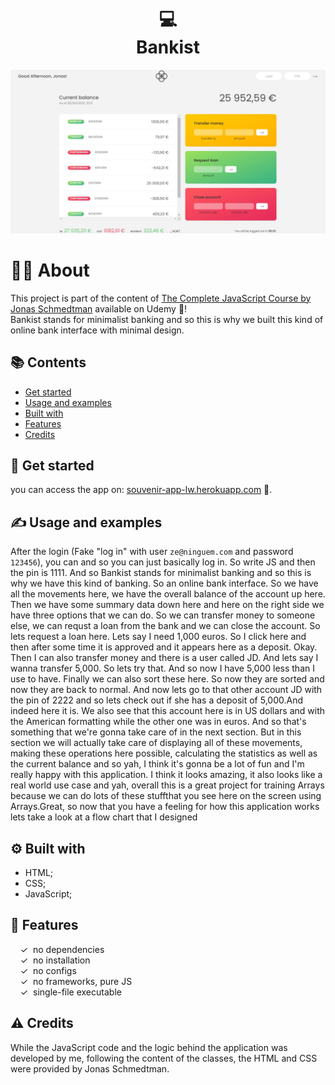 <h1 align="center">
  💻<br>Bankist
</h1>


<p align="center">
  <img src="./img/1 screen.jpg" alt="Size Limit CLI" width="738">
</p>

# 👨‍💻 About

This project is part of the content of <a href="https://www.udemy.com/course/the-complete-javascript-course/" target="_blank">The Complete JavaScript Course by Jonas Schmedtman</a> available on Udemy 🔔! 
<br> Bankist stands for minimalist banking and so this is why we built this kind of online bank interface with minimal design.

## 📚 Contents

- [Get started](#-get-started)
- [Usage and examples](#-usage-and-examples)
- [Built with](#-built-with)
- [Features](#-features)
- [Credits](#-credits)

## 🚀 Get started

you can access the app on: [souvenir-app-lw.herokuapp.com](https://souvenir-app-lw.herokuapp.com/) 🚙. <br>


## ✍️ Usage and examples

After the login (Fake "log in" with user `ze@ninguem.com` and password `123456`), you can 
and so you can just basically log in.
So write JS and then the pin is 1111.
And so Bankist stands for minimalist banking
and so this is why we have this kind of banking.
So an online bank interface.
So we have all the movements here,
we have the overall balance of the account up here.
Then we have some summary data down here
and here on the right side
we have three options that we can do.
So we can transfer money to someone else,
we can requst a loan from the bank
and we can close the account.
So lets request a loan here.
Lets say I need
1,000 euros.
So I click here
and then after some time it is approved
and it appears here as a deposit.
Okay.
Then I can also transfer money
and there is a user called JD.
And lets say I wanna transfer 5,000.
So lets try that.
And so now I have 5,000 less than I use to have.
Finally we can also sort these here.
So now they are sorted
and now they are back to normal.
And now lets go to that other account JD
with the pin of
2222
and so lets check out if she has a deposit of 5,000.And indeed here it is.
We also see that this account here is in US dollars
and with the American formatting
while the other one was in euros.
And so that's something
that we're gonna take care of in the next section.
But in this section we will actually take care
of displaying all of these movements,
making these operations here possible,
calculating the statistics as well as the current balance
and so yah, I think it's gonna be a lot of fun
and I'm really happy with this application.
I think it looks amazing,
it also looks like a real world use case
and yah, overall
this is a great project for training Arrays
because we can do lots of these stuffthat you see here on the screen using Arrays.Great, so now that you have a feeling
for how this application works
lets take a look at a flow chart that I designed

## ⚙️ Built with

- HTML;
- CSS;
- JavaScript;

## 🌟 Features

&nbsp;&nbsp;&nbsp;&nbsp;&check;&nbsp;&nbsp;no dependencies<br>
&nbsp;&nbsp;&nbsp;&nbsp;&check;&nbsp;&nbsp;no installation<br>
&nbsp;&nbsp;&nbsp;&nbsp;&check;&nbsp;&nbsp;no configs<br>
&nbsp;&nbsp;&nbsp;&nbsp;&check;&nbsp;&nbsp;no frameworks, pure JS<br>
&nbsp;&nbsp;&nbsp;&nbsp;&check;&nbsp;&nbsp;single-file executable<br>

## ⚠️ Credits

While the JavaScript code and the logic behind the application was developed by me, following the content of the classes, the HTML and CSS were provided by Jonas Schmedtman.

